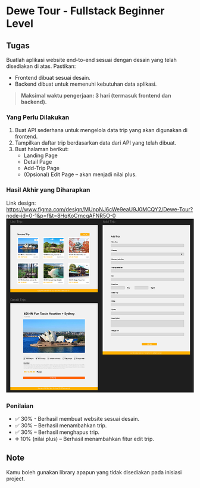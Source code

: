 # Dewe Tour - Fullstack Beginner Level

## Tugas

Buatlah aplikasi website end-to-end sesuai dengan desain yang telah disediakan di atas. Pastikan:

- Frontend dibuat sesuai desain.
- Backend dibuat untuk memenuhi kebutuhan data aplikasi.

> **Maksimal waktu pengerjaan: 3 hari (termasuk frontend dan backend).**

### Yang Perlu Dilakukan

1. Buat API sederhana untuk mengelola data trip yang akan digunakan di frontend.
2. Tampilkan daftar trip berdasarkan data dari API yang telah dibuat.
3. Buat halaman berikut:
   - Landing Page
   - Detail Page
   - Add-Trip Page
   - (Opsional) Edit Page – akan menjadi nilai plus.

### Hasil Akhir yang Diharapkan

Link design:
https://www.figma.com/design/MUnpNJ6cWe9eaU9J0MCQY2/Dewe-Tour?node-id=0-1&p=f&t=8HqKoCrncqAFNR5O-0
![alt text](image.png)

### Penilaian

- ✅ 30% - Berhasil membuat website sesuai desain.
- ✅ 30% – Berhasil menambahkan trip.
- ✅ 30% – Berhasil menghapus trip.
- ➕ 10% (nilai plus) – Berhasil menambahkan fitur edit trip.

## Note

Kamu boleh gunakan library apapun yang tidak disediakan pada inisiasi project.
